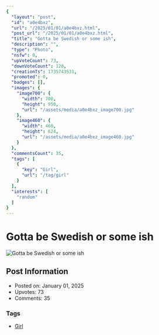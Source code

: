 ```yaml
---
{
  "layout": "post",
  "id": "a0e4bxz",
  "url": "/2025/01/01/a0e4bxz.html",
  "post_url": "/2025/01/01/a0e4bxz.html",
  "title": "Gotta be Swedish or some ish",
  "description": "",
  "type": "Photo",
  "nsfw": 0,
  "upVoteCount": 73,
  "downVoteCount": 120,
  "creationTs": 1735743531,
  "promoted": 0,
  "badges": [],
  "images": {
    "image700": {
      "width": 700,
      "height": 950,
      "url": "/assets/media/a0e4bxz_image700.jpg"
    },
    "image460": {
      "width": 460,
      "height": 624,
      "url": "/assets/media/a0e4bxz_image460.jpg"
    }
  },
  "commentsCount": 35,
  "tags": [
    {
      "key": "Girl",
      "url": "/tag/girl"
    }
  ],
  "interests": [
    "random"
  ]
}
---
```


# Gotta be Swedish or some ish

![Gotta be Swedish or some ish](/assets/media/a0e4bxz_image700.jpg)

## Post Information

- Posted on: January 01, 2025
- Upvotes: 73
- Comments: 35

### Tags

- [Girl](/tag/Girl)
